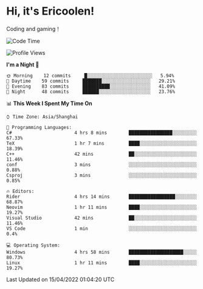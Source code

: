 # Hi, it's Ericoolen!
Coding and gaming！

<!--START_SECTION:waka-->
![Code Time](http://img.shields.io/badge/Code%20Time-206%20hrs-blue)

![Profile Views](http://img.shields.io/badge/Profile%20Views-2-blue)

**I'm a Night 🦉** 

```text
🌞 Morning    12 commits     █░░░░░░░░░░░░░░░░░░░░░░░░   5.94% 
🌆 Daytime    59 commits     ███████░░░░░░░░░░░░░░░░░░   29.21% 
🌃 Evening    83 commits     ██████████░░░░░░░░░░░░░░░   41.09% 
🌙 Night      48 commits     ██████░░░░░░░░░░░░░░░░░░░   23.76%

```


📊 **This Week I Spent My Time On** 

```text
⌚︎ Time Zone: Asia/Shanghai

💬 Programming Languages: 
C#                       4 hrs 8 mins        ████████████████░░░░░░░░░   67.33% 
TeX                      1 hr 7 mins         ████░░░░░░░░░░░░░░░░░░░░░   18.39% 
C++                      42 mins             ██░░░░░░░░░░░░░░░░░░░░░░░   11.46% 
conf                     3 mins              ░░░░░░░░░░░░░░░░░░░░░░░░░   0.88% 
Csproj                   3 mins              ░░░░░░░░░░░░░░░░░░░░░░░░░   0.85%

🔥 Editors: 
Rider                    4 hrs 14 mins       █████████████████░░░░░░░░   68.87% 
Neovim                   1 hr 11 mins        ████░░░░░░░░░░░░░░░░░░░░░   19.27% 
Visual Studio            42 mins             ██░░░░░░░░░░░░░░░░░░░░░░░   11.46% 
VS Code                  1 min               ░░░░░░░░░░░░░░░░░░░░░░░░░   0.4%

💻 Operating System: 
Windows                  4 hrs 58 mins       ████████████████████░░░░░   80.73% 
Linux                    1 hr 11 mins        ████░░░░░░░░░░░░░░░░░░░░░   19.27%

```


 Last Updated on 15/04/2022 01:04:20 UTC
<!--END_SECTION:waka-->

